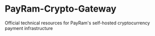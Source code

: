 # PayRam-Crypto-Gateway
Official technical resources for PayRam's self-hosted cryptocurrency payment infrastructure
